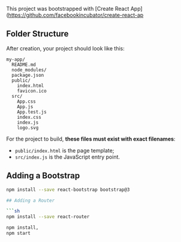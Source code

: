 This project was bootstrapped with [Create React App](https://github.com/facebookincubator/create-react-ap

## Folder Structure

After creation, your project should look like this:

```
my-app/
  README.md
  node_modules/
  package.json
  public/
    index.html
    favicon.ico
  src/
    App.css
    App.js
    App.test.js
    index.css
    index.js
    logo.svg
```

For the project to build, **these files must exist with exact filenames**:

* `public/index.html` is the page template;
* `src/index.js` is the JavaScript entry point.

## Adding a Bootstrap

```sh
npm install --save react-bootstrap bootstrap@3

## Adding a Router

```sh
npm install --save react-router

npm install,
npm start




  










   














 






   
   







